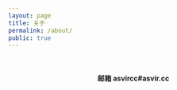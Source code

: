 ```yaml
---
layout: page
title: 关于
permalink: /about/
public: true
---
```

<br>
<br>
<center> <b> 邮箱 asvircc#asvir.cc </b> </center>
<br>
<br>

<!--

Surprise !!!

Coder

Language:C、Objective-C
Platform:Linux、macOS、iOS
Email:asvircc#asvir.cc 

-->

